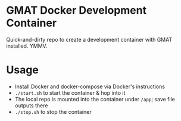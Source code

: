 # GMAT Docker Development Container

Quick-and-dirty repo to create a development container with GMAT installed. YMMV.

# Usage

- Install Docker and docker-compose via Docker's instructions
- `./start.sh` to start the container & hop into it
- The local repo is mounted into the container under `/app`; save file outputs there
- `./stop.sh` to stop the container
